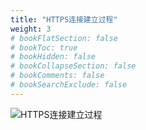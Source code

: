 ```yaml
---
title: "HTTPS连接建立过程"
weight: 3
# bookFlatSection: false
# bookToc: true
# bookHidden: false
# bookCollapseSection: false
# bookComments: false
# bookSearchExclude: false
---
```


![HTTPS连接建立过程](/img/network/https-handshake.jpeg)